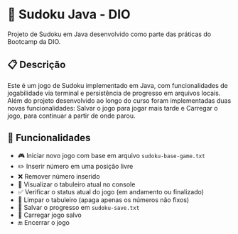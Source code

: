 # 🧩 Sudoku Java - DIO

Projeto de Sudoku em Java desenvolvido como parte das práticas do Bootcamp da DIO.

## 📋 Descrição

Este é um jogo de Sudoku implementado em Java, com funcionalidades de jogabilidade via terminal e persistência de progresso em arquivos locais. Além do projeto desenvolvido ao longo do curso foram implementadas duas novas funcionalidades: Salvar o jogo para jogar mais tarde e Carregar o jogo, para continuar a partir de onde parou.


## 🚀 Funcionalidades

- 🎮 Iniciar novo jogo com base em arquivo `sudoku-base-game.txt`
- ✏️ Inserir número em uma posição livre
- ❌ Remover número inserido
- 👀 Visualizar o tabuleiro atual no console
- ✅ Verificar o status atual do jogo (em andamento ou finalizado)
- 🧼 Limpar o tabuleiro (apaga apenas os números não fixos)
- 💾 Salvar o progresso em `sudoku-save.txt`
- 📂 Carregar jogo salvo
- 🔚 Encerrar o jogo


